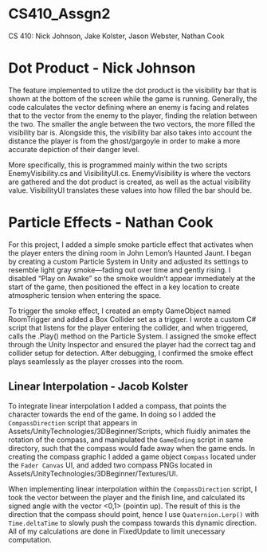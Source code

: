 # CS410_Assgn2

CS 410: Nick Johnson, Jake Kolster, Jason Webster, Nathan Cook



# Dot Product - Nick Johnson

The feature implemented to utilize the dot product is the visibility bar that is shown at the bottom of the screen while the game is 
running. Generally, the code calculates the vector defining where an enemy is facing and relates that to the vector from the enemy to the player, finding the relation between the two. The smaller the angle between the two vectors, the more filled the visibility bar is. Alongside this, the visibility bar also takes into account the distance the player is from the ghost/gargoyle in order to make a more accurate depiction of their danger level. 

More specifically, this is programmed mainly within the two scripts EnemyVisibility.cs and VisibilityUI.cs. EnemyVisibility is where the vectors are gathered and the dot product is created, as well as the actual visibility value. VisibilityUI translates these values into how filled the bar should be.

# Particle Effects - Nathan Cook

For this project, I added a simple smoke particle effect that activates when the player enters the dining room in John Lemon’s Haunted Jaunt. I began by creating a custom Particle System in Unity and adjusted its settings to resemble light gray smoke—fading out over time and gently rising. I disabled “Play on Awake” so the smoke wouldn’t appear immediately at the start of the game, then positioned the effect in a key location to create atmospheric tension when entering the space.

To trigger the smoke effect, I created an empty GameObject named RoomTrigger and added a Box Collider set as a trigger. I wrote a custom C# script that listens for the player entering the collider, and when triggered, calls the .Play() method on the Particle System. I assigned the smoke effect through the Unity Inspector and ensured the player had the correct tag and collider setup for detection. After debugging, I confirmed the smoke effect plays seamlessly as the player crosses into the room.

## Linear Interpolation - Jacob Kolster

To integrate linear interpolation I added a compass, that points the character towards the end of the game. In doing so I added the `CompassDirection` script that appears in Assets/UnityTechnologies/3DBeginner/Scripts, which fluidly animates the rotation of the compass,
and manipulated the `GameEnding` script in same directory, such that the compass would fade away when the game ends. In creating the compass graphic I added a game object `Compass` located under the `Fader Canvas` UI, and added two compass PNGs located in Assets/UnityTechnologies/3DBeginner/Textures/UI.

When implementing linear interpolation within the `CompassDirection` script, I took the vector between the player and the finish line, and calculated its signed angle with the vector <0,1> (pointin up). The result of this is the direction that the compass should point, hence I use `Quaternion.Lerp()` with `Time.deltaTime` to slowly push the compass towards this dynamic direction. All of my calculations are done in FixedUpdate to limit unecessary computation.
